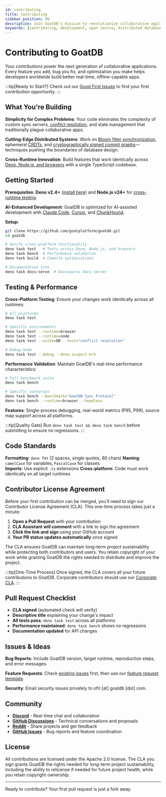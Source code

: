 ```yaml
---
id: contributing
title: Contributing
sidebar_position: 99
description: Join GoatDB's mission to revolutionize collaborative applications
keywords: [contributing, development, open source, distributed databases, collaboration]
---
```


# Contributing to GoatDB

Your contributions power the next generation of collaborative applications. Every feature you add, bug you fix, and optimization you make helps developers worldwide build better real-time, offline-capable apps.

:::tip[Ready to Start?]
Check out our [Good First Issues](https://github.com/goatplatform/goatdb/labels/good%20first%20issue) to find your first contribution opportunity.
:::

## What You're Building

**Simplicity for Complex Problems**: Your code eliminates the complexity of custom sync servers, [conflict resolution](/docs/conflict-resolution), and state management that traditionally plague collaborative apps.

**Cutting-Edge Distributed Systems**: Work on [Bloom filter synchronization](/docs/sync), ephemeral [CRDTs](/docs/conflict-resolution), and [cryptographically signed commit graphs](/docs/commit-graph)—techniques pushing the boundaries of database design.

**Cross-Runtime Innovation**: Build features that work identically across [Deno, Node.js, and browsers](/docs/architecture#storage-model) with a single TypeScript codebase.

## Getting Started

**Prerequisites**: **Deno v2.4+** ([install here](https://deno.com/)) and **Node.js v24+** for [cross-runtime testing](/docs/architecture).

**AI-Enhanced Development**: GoatDB is optimized for AI-assisted development with [Claude Code](https://www.anthropic.com/claude-code), [Cursor](https://cursor.com/), and [ChunkHound](https://github.com/ofriw/chunkhound).

**Setup**:
```bash
git clone https://github.com/goatplatform/goatdb.git
cd goatdb

# Verify cross-platform functionality
deno task test   # Tests across Deno, Node.js, and browsers
deno task bench  # Performance validation
deno task build  # Compile optimizations

# Documentation site
deno task docs:serve  # Docusaurus docs server
```

## Testing & Performance

**Cross-Platform Testing**: Ensure your changes work identically across all runtimes:

```bash
# All platforms
deno task test

# Specific environments
deno task test --runtime=browser
deno task test --runtime=node
deno task test --suite=DB --test="conflict resolution"

# Debug mode
deno task test --debug --deno-inspect-brk
```

**Performance Validation**: Maintain GoatDB's real-time performance characteristics:

```bash
# Full benchmark suite
deno task bench

# Specific scenarios
deno task bench --benchmark="GoatDB Sync Protocol"
deno task bench --runtime=browser --headless
```

**Features**: Single-process debugging, real-world metrics (P95, P99), source map support across all platforms.

:::tip[Quality Gate]
Run `deno task test && deno task bench` before submitting to ensure no regressions.
:::

## Code Standards

**Formatting**: `deno fmt` (2 spaces, single quotes, 80 chars)
**Naming**: `camelCase` for variables, `PascalCase` for classes  
**Imports**: Use explicit `.ts` extensions
**Cross-platform**: Code must work identically on all target runtimes

## Contributor License Agreement

Before your first contribution can be merged, you'll need to sign our Contributor License Agreement (CLA). This one-time process takes just a minute:

1. **Open a Pull Request** with your contribution
2. **CLA Assistant will comment** with a link to sign the agreement
3. **Click the link and sign** using your GitHub account
4. **Your PR status updates automatically** once signed

The CLA ensures GoatDB can maintain long-term project sustainability while protecting both contributors and users. You retain copyright of your work while granting GoatDB the rights needed to distribute and improve the project.

:::tip[One-Time Process]
Once signed, the CLA covers all your future contributions to GoatDB. Corporate contributors should use our [Corporate CLA](https://cla-assistant.io/goatplatform/goatdb).
:::

## Pull Request Checklist

- **CLA signed** (automated check will verify)
- **Descriptive title** explaining your change's impact
- **All tests pass**: `deno task test` across all platforms
- **Performance maintained**: `deno task bench` shows no regressions
- **Documentation updated** for API changes

## Issues & Ideas

**Bug Reports**: Include GoatDB version, target runtime, reproduction steps, and error messages.

**Feature Requests**: Check [existing issues](https://github.com/goatplatform/goatdb/issues) first, then use our [feature request template](https://github.com/goatplatform/goatdb/issues/new).

**Security**: Email security issues privately to ofri [at] goatdb [dot] com.

## Community

- **[Discord](https://discord.gg/SAt3cbUqxr)** - Real-time chat and collaboration
- **[GitHub Discussions](https://github.com/goatplatform/goatdb/discussions)** - Technical conversations and proposals
- **[Reddit](https://www.reddit.com/r/zbdb/s/jx1jAbEqtj)** - Share projects and get feedback
- **[GitHub Issues](https://github.com/goatplatform/goatdb/issues)** - Bug reports and feature coordination

## License

All contributions are licensed under the Apache 2.0 license. The CLA you sign grants GoatDB the rights needed for long-term project sustainability, including the ability to relicense if needed for future project health, while you retain copyright ownership.

---

Ready to contribute? Your first pull request is just a fork away.
